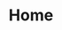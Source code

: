 ---
template: home-page
path: /
title: Home
hero:
  title: A privacy layer for Ethereum
  body: >-
    <p>A keep is an off-chain container for private data. Keeps help contracts harness the full power of the public blockchain &mdash; enabling deep interactivity with private data.</p>
team_section:
  title: Our Team
  team:
    - name: Matt Luongo
      title: Project Lead
      image: /img/headshots/matt.jpg
      social_links:
        - url: https://twitter.com/mhluongo
        - url: https://www.linkedin.com/in/mattluongo
        - url: https://github.com/mhluongo
        - url: http://keybase.io/mhluongo
    - name: Corbin Pon
      title: Developer & Ops
      image: /img/headshots/corbin.jpg
      social_links:
        - url: https://twitter.com/CorbinPon
        - url: https://www.linkedin.com/in/corbinpon
        - url: https://github.com/clp16
        - url: http://keybase.io/corbinpon
    - name: Antonio Salazar Cardozo
      title: Head of Engineering
      image: /img/headshots/antonio.png
      social_links:
        - url: https://twitter.com/lightfiend
        - url: https://www.linkedin.com/in/lightfiend
        - url: https://github.com/Shadowfiend
        - url: http://keybase.io/shadowfiend
    - name: Carolyn Reckhow
      title: Head of Business Strategy
      image: /img/headshots/carolyn.jpg
      social_links:
        - url: https://twitter.com/CReckhow
        - url: https://www.linkedin.com/in/carolyn-reckhow-73345a1a
        - url: https://github.com/creckhow
        - url: http://keybase.io/carolynreckhow
    - name: Michael Gluzman
      title: Head of Design
      image: /img/headshots/michael.png
      social_links:
        - url: https://twitter.com/gluzman
        - url: https://www.linkedin.com/in/michaelgluzman/
        - url: https://github.com/gluzman
        - url: http://keybase.io/gluzzz
    - name: Piotr Dyraga
      title: Tech Lead
      image: /img/headshots/piotr.jpg
      social_links:
        - url: https://twitter.com/piotrdyraga?lang=en
        - url: https://www.linkedin.com/in/piotrdyraga/
        - url: https://github.com/pdyraga
    - name: Promethea Raschke
      title: Protocol Designer
      image: /img/headshots/promethea.png
      social_links:
        - url: https://github.com/eth-r
    - name: Sloan Thompson
      title: Head of DevOps
      image: /img/headshots/sloanThompson.jpg
      social_links:
        - url: https://twitter.com/SloanThompson
        - url: https://www.linkedin.com/in/sloansthompson/
        - url: https://github.com/sthompson22
        - url: http://keybase.io/fekta
    - name: Nik Grinkevich
      title: Developer
      image: /img/headshots/nik.jpg
      social_links:
        - url: https://twitter.com/ngrinkevich
        - url: https://www.linkedin.com/in/nikgrinkevich
        - url: https://github.com/ngrinkevich
        - url: https://keybase.io/nikgrinkevich
    - name: Jakub Nowakowski
      title: Developer
      image: /img/headshots/jakub.jpg
      social_links:
        - url: https://twitter.com/jnowakow8
        - url: https://www.linkedin.com/in/jnowakowski8/
        - url: https://github.com/nkuba
    - name: Nicholas Evans
      title: Developer
      image: /img/headshots/nicholas.png
      social_links:
        - url: https://twitter.com/NicholasEvans14
        - url: https://github.com/NicholasDotSol
        - url: http://keybase.io/evansnicholaskb
    - name: Dmitry Paremski
      title: Developer
      image: /img/headshots/dmitryParemski.jpg
      social_links:
        - url: https://twitter.com/dmitry_paremski
        - url: https://www.linkedin.com/in/paremski/
        - url: https://github.com/dimpar
        - url: http://keybase.io/dparemski
    - name: Liam Zebedee
      title: Developer
      image: /img/headshots/liamZebedee.jpg
      social_links:
        - url: https://twitter.com/liamzebedee
        - url: https://www.linkedin.com/in/liamedwardsplayne/
        - url: https://github.com/liamzebedee
        - url: https://keybase.io/liamzebedee
    - name: Erin Ng
      title: Developer
      image: /img/headshots/erin.jpg
      social_links:
        - url: https://www.linkedin.com/in/erinng/
        - url: https://github.com/ironng
        - url: http://keybase.io/ironng
    - name: Laura Wallendal
      title: General Manager
      image: /img/headshots/laura.jpg
      social_links:
        - url: https://twitter.com/LauraWallendal
        - url: https://www.linkedin.com/in/laurawallendal
        - url: http://keybase.io/lwallendal
partners_section:
  title: Our Partners
  partners:
    - name: Lendroid
      logo:
        alt: Lendroid Logo
        image: /img/logos/lendroidLogo.png
      url: https://www.lendroid.com/
    - name: district0x
      logo:
        alt: district0x Logo
        image: /img/logos/district0x_logo.png
      url: https://district0x.io/
supporters_section:
  title: Our Supporters
  supporters:
    - name: Polychain Capital
      logo:
        alt: Polychain Capital Logo
        image: /img/logos/polychainLogo.png
      url: http://polychain.capital/
    - name: Andressen Horowitz
      logo:
        alt: Andressen Horowitz Logo
        image: /img/logos/andreessenHorowitzLogo.png
      url: https://a16z.com/
    - name: DHVC
      logo:
        alt: DHVC Logo
        image: /img/logos/DHVCLogo.png
      url: http://www.dhvc.com/
    - name: Draper Associates
      logo:
        alt: Draper Associates Logo
        image: /img/logos/draperAssociatesLogo.png
      url: http://www.draper.vc/
    - name: Distributed Capital Partners
      logo:
        alt: Distributed Capital Partners Logo
        image: /img/logos/distributedCapitalPartnersLogo.png
      url: https://www.distributedcapital.io/
    - name: Fabric Ventures
      logo:
        alt: Fabric Ventures Logo
        image: /img/logos/fabricVenturesLogo.png
      url: https://www.fabric.vc/
---